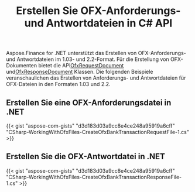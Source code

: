 ﻿---
title: Erstellen Sie OFX-Anforderungs- und Antwortdateien in C# API
linktitle: Erstellen Sie OFX-Anforderungs- und Antwortdateien
type: docs
weight: 10
url: /de/net/create-ofx-request-and-response-files/
keywords: OFX 2.2, OFX Request, OFX Response, Create OFX Request in C#, Create OFX Response in .NET
description: C# Finance Bibliothek API unterstützt das Erstellen von OFX (Open Financial Exchange) Anforderungs- und Antwortdateien im 1.03- und 2.2-Format.
---
Aspose.Finance for .NET unterstützt das Erstellen von OFX-Anforderungs- und Antwortdateien im 1.03- und 2.2-Format. Für die Erstellung von OFX-Dokumenten bietet die API[OfxRequestDocument](https://reference.aspose.com/finance/net/aspose.finance.ofx/ofxrequestdocument) und[OfxResponseDocument](https://reference.aspose.com/finance/net/aspose.finance.ofx/ofxresponsedocument) Klassen. Die folgenden Beispiele veranschaulichen das Erstellen von Anforderungs- und Antwortdateien für OFX-Dateien in den Formaten 1.03 und 2.2.
## **Erstellen Sie eine OFX-Anforderungsdatei in .NET**
{{< gist "aspose-com-gists" "d3d183d03a9cc8e4ce248a95919a6cff" "CSharp-WorkingWithOfxFiles-CreateOfxBankTransactionRequestFile-1.cs" >}}
## **Erstellen Sie die OFX-Antwortdatei in .NET**
{{< gist "aspose-com-gists" "d3d183d03a9cc8e4ce248a95919a6cff" "CSharp-WorkingWithOfxFiles-CreateOfxBankTransactionResponseFile-1.cs" >}}
